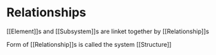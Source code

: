# Relationships
[[Element]]s and [[Subsystem]]s are linket together by [[Relationship]]s

Form of [[Relationship]]s is called the system [[Structure]]